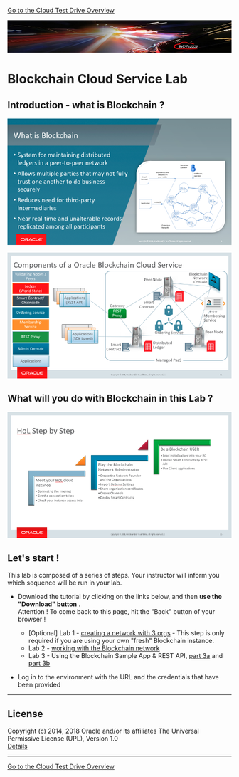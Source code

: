 [Go to the Cloud Test Drive Overview](../README.md)

![](../common/images/customer.logo2.png)

# Blockchain Cloud Service Lab #

## Introduction - what is Blockchain ? ##

![](images/what-is-blockchain.png)

![](images/blockchain-components.png)

## What will you do with Blockchain in this Lab ? ##

![](images/hol-steps.png)

## Let's start ! ##

This lab is composed of a series of steps.  Your instructor will inform you which sequence will be run in your lab.

+ Download the tutorial by clicking on the links below, and then **use the "Download" button** .  
Attention ! To come back to this page, hit the "Back" button of your browser !

  - [Optional] Lab 1 - [creating a network with 3 orgs](Lab1_BCS_Network_HOL.docx) - This step is only required if you are using your own "fresh" Blockchain instance. 
  - Lab 2 - [working with the Blockchain network](Lab2_BCS_Network_HOL.docx)
  - Lab 3 - Using the Blockchain Sample App & REST API, [part 3a](Lab3a_BCS_Network_1Hour_Transactions.docx) and [part 3b](Lab3b_BCS_Network_1Hour_REST_API.docx)

+ Log in to the environment with the URL and the credentials that have been provided


---

## License ##
Copyright (c) 2014, 2018 Oracle and/or its affiliates
The Universal Permissive License (UPL), Version 1.0   
[Details](../common/license.md)

---
[Go to the Cloud Test Drive Overview](../README.md)
